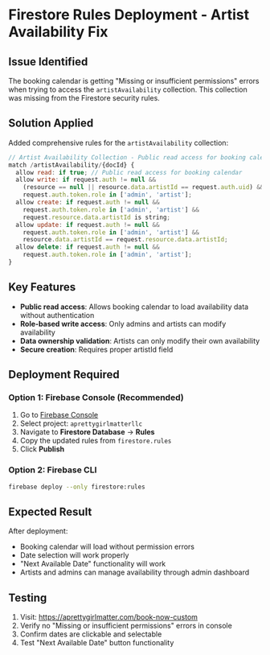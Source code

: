 # Firestore Rules Deployment - Artist Availability Fix

## Issue Identified
The booking calendar is getting "Missing or insufficient permissions" errors when trying to access the `artistAvailability` collection. This collection was missing from the Firestore security rules.

## Solution Applied
Added comprehensive rules for the `artistAvailability` collection:

```javascript
// Artist Availability Collection - Public read access for booking calendar
match /artistAvailability/{docId} {
  allow read: if true; // Public read access for booking calendar
  allow write: if request.auth != null && 
    (resource == null || resource.data.artistId == request.auth.uid) &&
    request.auth.token.role in ['admin', 'artist'];
  allow create: if request.auth != null && 
    request.auth.token.role in ['admin', 'artist'] &&
    request.resource.data.artistId is string;
  allow update: if request.auth != null && 
    request.auth.token.role in ['admin', 'artist'] &&
    resource.data.artistId == request.resource.data.artistId;
  allow delete: if request.auth != null && 
    request.auth.token.role in ['admin', 'artist'];
}
```

## Key Features
- **Public read access**: Allows booking calendar to load availability data without authentication
- **Role-based write access**: Only admins and artists can modify availability
- **Data ownership validation**: Artists can only modify their own availability
- **Secure creation**: Requires proper artistId field

## Deployment Required

### Option 1: Firebase Console (Recommended)
1. Go to [Firebase Console](https://console.firebase.google.com)
2. Select project: `aprettygirlmatterllc`
3. Navigate to **Firestore Database** → **Rules**
4. Copy the updated rules from `firestore.rules`
5. Click **Publish**

### Option 2: Firebase CLI
```bash
firebase deploy --only firestore:rules
```

## Expected Result
After deployment:
- Booking calendar will load without permission errors
- Date selection will work properly
- "Next Available Date" functionality will work
- Artists and admins can manage availability through admin dashboard

## Testing
1. Visit: https://aprettygirlmatter.com/book-now-custom
2. Verify no "Missing or insufficient permissions" errors in console
3. Confirm dates are clickable and selectable
4. Test "Next Available Date" button functionality
